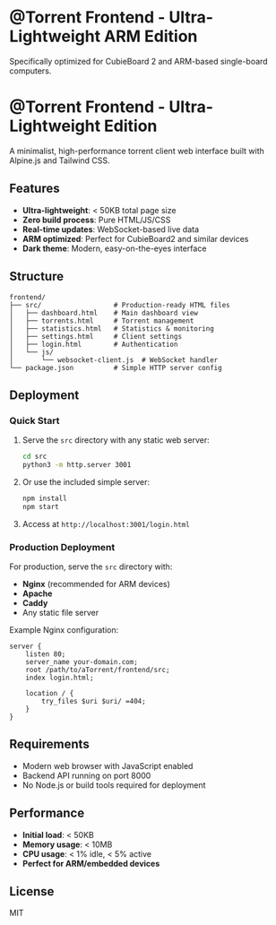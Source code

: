 # @Torrent Frontend - Ultra-Lightweight ARM Edition

Specifically optimized for CubieBoard 2 and ARM-based single-board computers.

# @Torrent Frontend - Ultra-Lightweight Edition

A minimalist, high-performance torrent client web interface built with Alpine.js and Tailwind CSS.

## Features

- **Ultra-lightweight**: < 50KB total page size
- **Zero build process**: Pure HTML/JS/CSS
- **Real-time updates**: WebSocket-based live data
- **ARM optimized**: Perfect for CubieBoard2 and similar devices
- **Dark theme**: Modern, easy-on-the-eyes interface

## Structure

```
frontend/
├── src/                  # Production-ready HTML files
│   ├── dashboard.html    # Main dashboard view
│   ├── torrents.html     # Torrent management
│   ├── statistics.html   # Statistics & monitoring
│   ├── settings.html     # Client settings
│   ├── login.html        # Authentication
│   └── js/
│       └── websocket-client.js  # WebSocket handler
└── package.json          # Simple HTTP server config
```

## Deployment

### Quick Start

1. Serve the `src` directory with any static web server:
   ```bash
   cd src
   python3 -m http.server 3001
   ```

2. Or use the included simple server:
   ```bash
   npm install
   npm start
   ```

3. Access at `http://localhost:3001/login.html`

### Production Deployment

For production, serve the `src` directory with:
- **Nginx** (recommended for ARM devices)
- **Apache**
- **Caddy**
- Any static file server

Example Nginx configuration:
```nginx
server {
    listen 80;
    server_name your-domain.com;
    root /path/to/aTorrent/frontend/src;
    index login.html;
    
    location / {
        try_files $uri $uri/ =404;
    }
}
```

## Requirements

- Modern web browser with JavaScript enabled
- Backend API running on port 8000
- No Node.js or build tools required for deployment

## Performance

- **Initial load**: < 50KB
- **Memory usage**: < 10MB
- **CPU usage**: < 1% idle, < 5% active
- **Perfect for ARM/embedded devices**

## License

MIT
